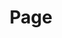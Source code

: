 ---
title: Page
hero:
  - headline: Creator Report
    subhead: Insights for understandingyour career,industry, & future
    paragraph: If you produce and seek to monetize content, you’re a creator–regardless of which platforms you’re on and how many followers you have. Being part of the Creator Economy comes with a lot of questions, so we kicked off groundbreaking research backed by our own data and industry and surveyed more than 9,500 creators. Dive into what it means to be a creator today–and what it takes to make it on the web.
chapterOne:
  - headline: Meet Your Fellow Web-Cohabiting Creators
    paragraph: From gamers and streamers to NFT-makers and artists, creators are part of both the Passion Economy and the Creator Economy—and our research uncovered its true total addressable market. 
    section1-headline: The Creator Economy's
    section1-subhead: Total Addressable Market
    section1-legend:
      item:
        - title: Social Media Users
          paragraph: Total market size for the global social media network
        - title: Passion Economy Users
          paragraph: People who engage in any activity to monetize individuality and non-commoditized skills supported by digital platforms
        - title: Creators
          paragraph: Individuals who use their influence, creativity, or skills to aggregate and monetize their audience
    section2-headline: Creator Breakdown
    section2-subhead: Globally by Audience Size
    section2-chart:
      item:
        - title: Recreational
          description: 0-1K followers
          value: 23,000,000
        - title: Semi-Pro
          description: 1K-10K followers
          value: 139,000,000 
        - title: Pro
          description: 10K-100K followers
          value: 41,000,000     
        - title: Expert
          description: 100K-1M followers
          value: 2,000,000
        - title: Expert+
          description: 1M+ followers
          value: 2,000,000 
    section2-quotes:
      items:
        - quote: “People are choosing to become creators as the availability and advances in technology let anyone <span>reach virtually everyone.</span>
          link: kittycatmatt
          creator: Kitty Cat Matt
          followers: 396.2K followers on TikTok
          avatar: ../images/avatar-kitty-cat-matt.png
        - quote: “We live in an amazing time where the ordinary person gets to become a creator and find success with social media. <span>It’s the wave of the future.</span>
          link: psychicstina
          creator: Psychic Stina
          followers: 213.1K followers on TikTok
          avatar: ../images/avatar-psychic-stina.png
chapterTwo:
  - headline: Creators Share Common Ground
    paragraph: Although creators defy a one-size-fits-all definition, they all have a few things in common. For starters, it turns out content creation isn’t the main hustle for many in the Creator Economy.
    section1-tables:
      table:
        - headline: Overview of time spent
          footnote: "3"
          subhead: on Content Creation
          image: ../images/chapter-2-section-1-B.png
          item:
            - statistic: "66"
              description: of creators consider themselves <span>part-time</span> creators
            - statistic: "43"
              description: of creators spend <span>≤5 hours per week</span> creating content
            - statistic: "36"
              description: of creators have been making content for <span>≤1 year</span>
        - headline: Annual Income and Time Spent
          footnote: "4"
          subhead: on Content Creation
          paragraph: The relationship between how much creators work and how much revenue they make isn’t an exact science.
          image: ../images/chapter-2-section-1-A.png
          item:
            - statistic: "53"
              description: of creators who make <span><$100 a year spent <5 hours a week</span> on content creation
            - statistic: "32"
              description: of creators who make <span>$100-10K a year spent >10 hours</span> a week on content creation
            - statistic: "52"
              description: of creators who make <span>$50K-100K a year spent <10 hours</span> a week on content creation
            - statistic: "48"
              description: of creators who make <span>$100K-500K a year spent >10 hours</span> a week on content creation
    section2-chart:
      - headline: beginner* creators and monetization
        subhead: When people first dip their toes into the Creator Economy, they struggle to monetization.
        legend:
          - value: $0-100
            color: neon-green
          - value: $100-1K
            color: peach
          - value: $1K-5K
            color: leaf-green
          - value: $5K-10K
            color: grey-400
          - value: $10K-50K
            color: light-blue
          - value: $50K-100K
            color: grey-300
          - value: $100K-500K
            color: grey-200
          - value: $500K+
            color: grey-100
        chartBox:
          - statistic: "59"
            paragraph: of beginner* creators haven’t monetized yet
            color: neon-green
          - statistic: "35"
            paragraph: of beginner* creators have monetized but earned below what can be considered as a “livable income”
            color: white
          - statistic: "6"
            paragraph: of beginner* creators have earned >$10K
            color: sky-blue
    section2-tables:
      table:
        - headline: Full-Time Creators
          item:
            - statistic: "12"
              description: of full-time creators make >$50k
            - statistic: "46"
              description: of full-time creators make <$1K
        - headline: Part-Time Creators
          item:
            - statistic: "3"
              description: of part-time creators make >$50K
            - statistic: "68"
              description: of part-time creators make <$1K
    section3-headline: creat0r reported stress levels
    section3-subhead: Creators say they feel stressed regardless of income, but full-time creators tend to feel more fatigue than part-timers.
    quotes:
      items:
        - quote: “It’s hard to know what your brand is worth until you start getting multiple deals. <span>You’ll need experience negotiating.</span>
          link: mechanicallyincleyend
          creator: Mechanicallyincleyend
          followers: 1.8M followers on TikTok
          avatar: ../images/avatar-mechanicallyincleyend.png
        - quote: “Giving away <span>free content</span> can help with <span>monetization</span>. My sales are highest when I host free webinars that inspire people to continue learning with me.
          link: missexcel
          creator: Miss Excel
          followers: 749K followers on TikTok
          avatar: ../images/avatar-miss-excel.png
chapterThree:
  - headline: What the future looks like for creators
    paragraph: No matter what you’re creating–or who you’re creating for–we’ve got tips that can help you take your content, communities, and monetization to the next level.
    tipOne:
      - headline: Seek out quality audiences over quantity
        paragraph: You can monetize small, engaged audiences that know and love your work. Rather than chasing bigger follower counts or brand colaborations, focus on growing your owned plaforms.
    pieChartsOne:
      - stat: '12'
        paragraph: of creators say they <span class="fw-800">earned ≤$100</span> from a single brand collaboration
        footnote: '9'
        image: ../images/chapter-3-pie-1.svg
      - stat: '2'
        paragraph: of creators have their <span class="fw-800">largest audience</span> on<br>website/blog
        footnote: '10'
        image: ../images/chapter-3-pie-2.svg
      - stat: '67'
        paragraph: of creators say they’ve <span class="fw-800">never collaborated</span> with a brand across social channels
        footnote: '11'
        image: ../images/chapter-3-pie-3.svg
      - stat: '25'
        paragraph: of creators earn the <span class="fw-800">most income</span> on their website/blog
        footnote: '12'
        image: ../images/chapter-3-pie-4.svg
    tipTwo:
      - headline: invest in niche content creation
        paragraph: If you want to connect with new audiences, going mainstream isn’t your only option. You can find superfans by choosing to specialize.  
    pieChartsTwo:
      - stat: '62'
        paragraph: of niche creators think specializing is helpful for <span class="fw-800">engagement and reach</span
        footnote: '13'
        image: ../images/chapter-3-pie-5.svg
      - stat: '37'
        paragraph: of niche creators had a <span class="fw-800">brand collaboration</span> (vs. 26% of non-niche creators)
        footnote: '14'
        image: ../images/chapter-3-pie-6.svg
      - stat: '7'
        paragraph: of niche creators earn <span class="fw-800">>$100K per year</span> (vs. 5% of non-niche creators)
        footnote: '15'
        image: ../images/chapter-3-pie-7.svg   
    impactTable:
      - eyebrow: Niche content creation's
        headline: Impact on Monetization
        tableColumn:
          - title: Channels that earn creators revenue
          - title: Niche creators
          - title: Non-niche creators
        tableRows:
          - title: Premium newsletters
            statA: '3'
            statB: '2'
          - title: E-courses
            statA: '10'
            statB: '3'
          - title: Paid downloadable resources
            statA: '10'
            statB: '5'
          - title: Affiliate marketing (excl. Amazon)
            statA: '15'
            statB: '10'
          - title: Ads
            statA: '13'
            statB: '9'
          - title: Influencer marketing
            statA: '14'
            statB: '9'
          - title: Own physical products
            statA: '23'
            statB: '18'
    tipThree:
      - headline: Switch Up Channels and Format Types
        paragraph: Emerging channels, such as Twitch, OnlyFans, and TikTok, and long-time favorites, such as Reddit and Snapchat, all offer growth opportunties. Beginners* are more likely to have their largerst communities on these platforms than experiences** crators.  
    biggestPlatform:
      image: ../images/chapter-3-platform-pie.svg
      text:
        - stat: '12'
          paragraph: of beginner’ creators consider <span class="fw-800">TikTok</span> as their biggest platform (vs 6% of experienced creators)
          footnote: '17' 
        - stat: '16'
          paragraph: of beginner’ creators consider <span class="fw-800">Facebook</span> as their biggest platform (vs 22% of experienced creators)
          footnote: '18'
    quotes:
      items:
        - quote: “Diversifying platforms gives you more opportunities to get bigger. Not everyone uses the platform you’re on the most.
          link: tommydraws
          creator: TommyDraws
          followers: 1.1M followers on TikTok
          avatar: ../images/avatar-tommydraws.png
        - quote: “We all have that one app we love, but <span>join the latest trending ones</span> too. Who knows, you may just become the best account on that platform!
          link: earlyretirementsq
          creator: Early Retirement Squad
          followers: 212.2K followers on TikTok
          avatar: ../images/avatar-earlyretirement.png         
footer:
  - headline: Thanks for Reading
    image: ../images/footer-image.png
    subhead: About Linktree
    paragraph: The Creator Economy is an exciting space to be in and Linktree is making sense of this evolving economy by working with the people who lead it–the creators. We’re on the go-to partner for creators. Thanks to this one-of-a-kind relationship, we can connect the rest of our industry to their world.<br><br><span>Everything from partnernships with key players and unique interactive tools, no one offers the tools that we do. </span>
--- 